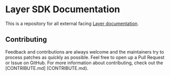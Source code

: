 # Layer SDK Documentation

This is a repository for all external facing [Layer documentation](http://developer.layer.com/docs).

## Contributing

Feedback and contributions are always welcome and the maintainers try to process patches as quickly as possible. Feel free to open up a Pull Request or Issue on GitHub.  For more information about contributing, check out the [CONTRIBUTE.md]
(CONTRIBUTE.md).
